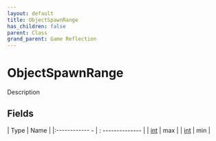 ```yaml
---
layout: default
title: ObjectSpawnRange
has_children: false
parent: Class
grand_parent: Game Reflection
---
```

# ObjectSpawnRange
Description 

## Fields
| Type | Name |
|:------------ - | : -------------- |
| [int](game-reflection/enums/int.md) | max |
| [int](game-reflection/enums/int.md) | min |
